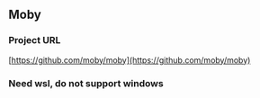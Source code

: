 ## Moby
### Project URL  
[https://github.com/moby/moby](https://github.com/moby/moby)

### Need wsl, do not support windows